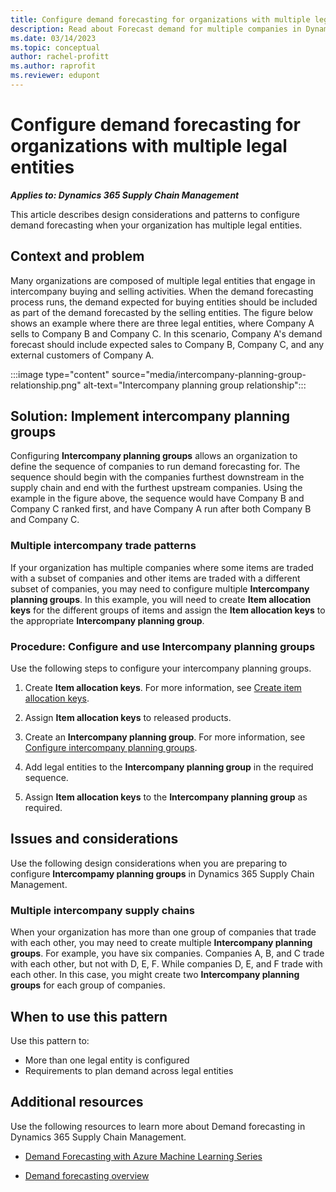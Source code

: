 ```yaml
---
title: Configure demand forecasting for organizations with multiple legal entities
description: Read about Forecast demand for multiple companies in Dynamics 365 Supply Chain Management.
ms.date: 03/14/2023
ms.topic: conceptual
author: rachel-profitt
ms.author: raprofit
ms.reviewer: edupont
---
```


# Configure demand forecasting for organizations with multiple legal entities

***Applies to: Dynamics 365 Supply Chain Management***

This article describes design considerations and patterns to configure demand forecasting when your organization has multiple legal entities.

## Context and problem

Many organizations are composed of multiple legal entities that engage in intercompany buying and selling activities. When the demand forecasting process runs, the demand expected for buying entities should be included as part of the demand forecasted by the selling entities. The figure below shows an example where there are three legal entities, where Company A sells to Company B and Company C. In this scenario, Company A's demand forecast should include expected sales to Company B, Company C, and any external customers of Company A.

:::image type="content" source="media/intercompany-planning-group-relationship.png" alt-text="Intercompany planning group relationship":::

## Solution: Implement intercompany planning groups

Configuring **Intercompany planning groups** allows an organization to define the sequence of companies to run demand forecasting for. The sequence should begin with the companies furthest downstream in the supply chain and end with the furthest upstream companies. Using the example in the figure above, the sequence would have Company B and Company C ranked first, and have Company A run after both Company B and Company C.

### Multiple intercompany trade patterns

If your organization has multiple companies where some items are traded with a subset of companies and other items are traded with a different subset of companies, you may need to configure multiple **Intercompany planning groups**. In this example, you will need to create **Item allocation keys** for the different groups of items and assign the **Item allocation keys** to the appropriate **Intercompany planning group**.

### Procedure: Configure and use Intercompany planning groups

Use the following steps to configure your intercompany planning groups.

1. Create **Item allocation keys**. For more information, see [Create item allocation keys](/dynamics365/supply-chain/master-planning/demand-forecasting-setup#item-allocation-keys).

2. Assign **Item allocation keys** to released products.

3. Create an **Intercompany planning group**. For more information, see [Configure intercompany planning groups](/dynamics365/supply-chain/master-planning/demand-forecasting-setup#intercompany-planning-groups).

4. Add legal entities to the **Intercompany planning group** in the required sequence.

5. Assign **Item allocation keys** to the **Intercompany planning group** as required.

## Issues and considerations

Use the following design considerations when you are preparing to configure **Intercompamy planning groups** in Dynamics 365 Supply Chain Management.

### Multiple intercompany supply chains

When your organization has more than one group of companies that trade with each other, you may need to create multiple **Intercompany planning groups**. For example, you have six companies. Companies A, B, and C trade with each other, but not with D, E, F. While companies D, E, and F trade with each other. In this case, you might create two **Intercompany planning groups** for each group of companies.

## When to use this pattern

Use this pattern to:

- More than one legal entity is configured
- Requirements to plan demand across legal entities

## Additional resources

Use the following resources to learn more about Demand forecasting in Dynamics 365 Supply Chain Management.

- [Demand Forecasting with Azure Machine Learning Series](https://community.dynamics.com/blogs/post/?postid=be5e2cbb-373f-4167-9e57-8ccb97f97b84)

- [Demand forecasting overview](/dynamics365/supply-chain/master-planning/introduction-demand-forecasting)

<!--## Tags
*Stakeholder*: Cost accountant; Manufacturing SME

*Products*: Dynamics 365 Supply Chain Management

*Configuration stage*: Iterative

